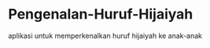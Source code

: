 Pengenalan-Huruf-Hijaiyah
=========================

aplikasi untuk memperkenalkan huruf hijaiyah ke anak-anak